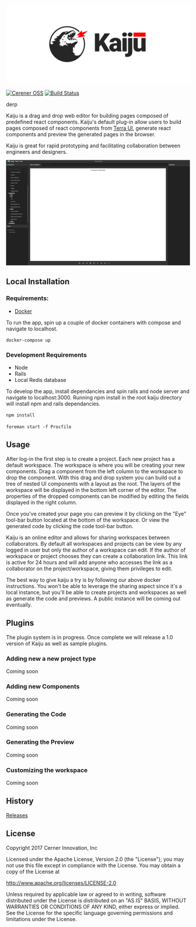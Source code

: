 <!-- Logo -->
<p align="center">
  <img src="https://github.com/cerner/kaiju/raw/master/kaiju_kaiju_logotype_white.png">
</p>

[![Cerener OSS](https://img.shields.io/badge/Cerner-OSS-blue.svg?style=flat)](http://engineering.cerner.com/2014/01/cerner-and-open-source/)
[![Build Status](https://travis-ci.org/cerner/kaiju.svg?branch=master)](https://travis-ci.org/cerner/kaiju)

derp

Kaiju is a drag and drop web editor for building pages composed of predefined react components. Kaiju's default plug-in allow users to build pages composed of react components from [Terra UI](http://terra-ui.com/), generate react components and preview the generated pages in the browser.

Kaiju is great for rapid prototyping and facilitating collaboration between engineers and designers.

![kaiju demo](/kaiju-demo.gif)

## Local Installation

### Requirements:

* [Docker](https://docs.docker.com/engine/installation/)

To run the app, spin up a couple of docker containers with compose and navigate to localhost.
```
docker-compose up
```

### Development Requirements
* Node
* Rails
* Local Redis database

To develop the app, install dependancies and spin rails and node server and navigate to localhost:3000. Running npm install in the root kaiju directory will install npm and rails dependancies.
```
npm install

foreman start -f Procfile
```

## Usage

After log-in the first step is to create a project. Each new project has a default workspace. The workspace is where you will be creating your new components. Drag a component from the left column to the workspace to drop the component. With this drag and drop system you can build out a tree of nested UI components with a layout as the root. The layers of the workspace will be displayed in the bottom left corner of the editor. The properties of the dropped components can be modified by editing the fields displayed in the right column.

Once you've created your page you can preview it by clicking on the "Eye" tool-bar button located at the bottom of the workspace. Or view the generated code by clicking the code tool-bar button.

Kaiju is an online editor and allows for sharing workspaces between collaborators. By default all workspaces and projects can be view by any logged in user but only the author of a workspace can edit. If the author of workspace or project chooses they can create a collaboration link. This link is active for 24 hours and will add anyone who accesses the link as a collaborator on the project/workspace, giving them privileges to edit.

The best way to give kaiju a try is by following our above docker instructions. You won't be able to leverage the sharing aspect since it's a local instance, but you'll be able to create projects and workspaces as well as generate the code and previews. A public instance will be coming out eventually.

## Plugins

The plugin system is in progress. Once complete we will release a 1.0 version of Kaiju as well as sample plugins.

### Adding new a new project type

Coming soon

### Adding new Components

Coming soon

### Generating the Code

Coming soon

### Generating the Preview

Coming soon

### Customizing the workspace

Coming soon

## History

[Releases](https://github.com/cerner/kaiju/releases)

## License

Copyright 2017 Cerner Innovation, Inc

Licensed under the Apache License, Version 2.0 (the "License");
you may not use this file except in compliance with the License.
You may obtain a copy of the License at

   http://www.apache.org/licenses/LICENSE-2.0

Unless required by applicable law or agreed to in writing, software
distributed under the License is distributed on an "AS IS" BASIS,
WITHOUT WARRANTIES OR CONDITIONS OF ANY KIND, either express or implied.
See the License for the specific language governing permissions and
limitations under the License.
